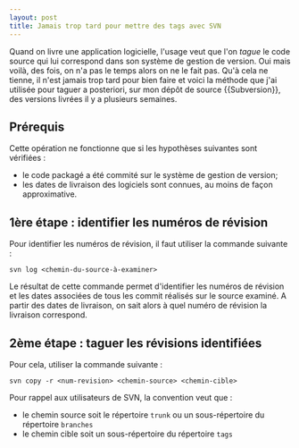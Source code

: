 ```yaml
---
layout: post
title: Jamais trop tard pour mettre des tags avec SVN
---
```


Quand on livre une application logicielle, l'usage veut que l'on _tague_ le code
source qui lui correspond dans son système de gestion de version. Oui mais
voilà, des fois, on n'a pas le temps alors on ne le fait pas. Qu'à cela ne
tienne, il n'est jamais trop tard pour bien faire et voici la méthode que j'ai
utilisée pour taguer a posteriori, sur mon dépôt de source {{Subversion}}, des
versions livrées il y a plusieurs semaines.

## Prérequis

Cette opération ne fonctionne que si les hypothèses suivantes sont vérifiées :

- le code packagé a été commité sur le système de gestion de version;
- les dates de livraison des logiciels sont connues, au moins de façon
  approximative.

## 1ère étape : identifier les numéros de révision

Pour identifier les numéros de révision, il faut utiliser la commande suivante :

```
svn log <chemin-du-source-à-examiner>
```

Le résultat de cette commande permet d'identifier les numéros de révision et les
dates associées de tous les commit réalisés sur le source examiné. A partir des
dates de livraison, on sait alors à quel numéro de révision la livraison
correspond.

## 2ème étape : taguer les révisions identifiées

Pour cela, utiliser la commande suivante :

```
svn copy -r <num-revision> <chemin-source> <chemin-cible>
```

Pour rappel aux utilisateurs de SVN, la convention veut que :

- le chemin source soit le répertoire `trunk` ou un sous-répertoire du
  répertoire `branches`
- le chemin cible soit un sous-répertoire du répertoire `tags`
